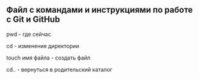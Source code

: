 Файл с командами и инструкциями по работе с Git и GitHub
---
pwd	- где сейчас

cd 	- изменение директории

touch имя файла	- создать файл

cd..	- вернуться в родительский каталог




